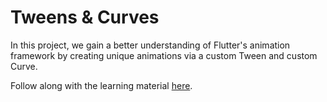 # Tweens & Curves

In this project, we gain a better understanding of Flutter's animation framework by creating unique animations via a custom Tween and custom Curve.

Follow along with the learning material [here](https://lp3.medium.com/63c0c29f8e1a).
